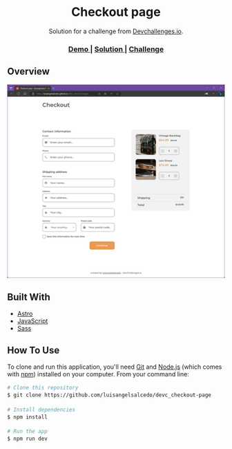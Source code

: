 <h1 align="center">Checkout page</h1>

<div align="center">
   Solution for a challenge from  <a href="http://devchallenges.io" target="_blank">Devchallenges.io</a>.
</div>

<div align="center">
  <h3>
    <a href="https://luisangelsalcedo.github.io/devc_checkout-page" target="_blank">
      Demo
    </a>
    <span> | </span>
    <a href="https://github.com/luisangelsalcedo/devc_checkout-page">
      Solution
    </a>
    <span> | </span>
    <a href="https://devchallenges.io/challenges/0J1NxxGhOUYVqihwegfO">
      Challenge
    </a>
  </h3>
</div>

## Overview

![screenshot](./public/preview.png)

## Built With

<!-- This section should list any major frameworks that you built your project using. Here are a few examples.-->

- [Astro](https://docs.astro.build/en/getting-started/)
- [JavaScript](https://developer.mozilla.org/es/docs/Web/JavaScript)
- [Sass](https://sass-lang.com/)


## How To Use

To clone and run this application, you'll need [Git](https://git-scm.com) and [Node.js](https://nodejs.org/en/download/) (which comes with [npm](http://npmjs.com)) installed on your computer. From your command line:

```bash
# Clone this repository
$ git clone https://github.com/luisangelsalcedo/devc_checkout-page

# Install dependencies
$ npm install

# Run the app
$ npm run dev
```